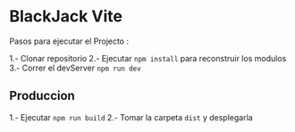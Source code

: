 # BlackJack Vite

Pasos para ejecutar el Projecto :

1.- Clonar repositorio
2.- Ejecutar ```npm install``` para reconstruir los modulos
3.- Correr el devServer ```npm run dev```

## Produccion

1.- Ejecutar ```npm run build```
2.- Tomar la carpeta ```dist``` y desplegarla